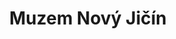 ---
id: 180d5a13-6113-442b-929b-7f8a1c15c29e
title: "Muzem Nový Jičín"
price: 30000
year: 2014
description: "Vznik ideové studie obnovy a funkčního využití kapucínského kláštera ve Fulneku. V projektu bylo navrženo například využití konventu kláštera pro lapidárium, expozice, depozitáře, knihovny s badatelnou a konferenční sál."
kouskovani: true
locationName: undefined
position:
  lng: 18.0104137651793
  lat: 49.59348877465269
---